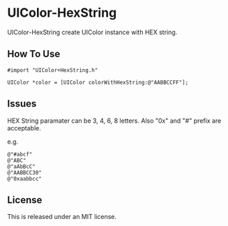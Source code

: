 UIColor-HexString
=================

UIColor-HexString create UIColor instance with HEX string.


## How To Use

```
#import "UIColor+HexString.h"
```


```
UIColor *color = [UIColor colorWithHexString:@"AABBCCFF"];
```


## Issues

HEX String paramater can be 3, 4, 6, 8 letters. Also "0x" and "#" prefix are acceptable.


e.g. 
```
@"#abcf"
@"ABC"
@"aAbBcC"
@"AABBCC30"
@"0xaabbcc"
```



## License

This is released under an MIT license.
